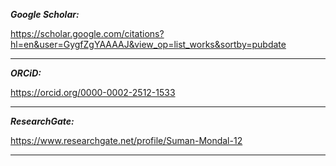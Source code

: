 ***Google Scholar:***

https://scholar.google.com/citations?hl=en&user=GygfZgYAAAAJ&view_op=list_works&sortby=pubdate

---

***ORCiD:***

https://orcid.org/0000-0002-2512-1533

---

***ResearchGate:***

https://www.researchgate.net/profile/Suman-Mondal-12

---
